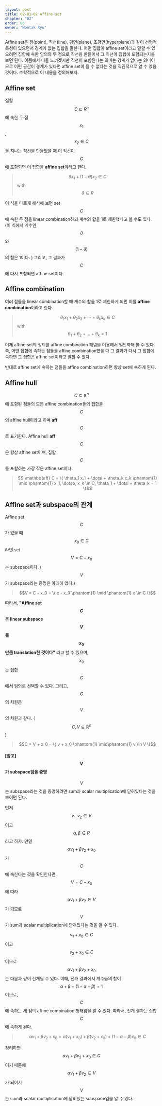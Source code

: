 ```yaml
---
layout: post
title: 02-01-02 Affine set
chapter: "02"
order: 03
owner: "Wontak Ryu"
---
```


Affine set은 점(point), 직선(line), 평면(plane), 초평면(hyperplane)과 같이 선형적 특성이 있으면서 경계가 없는 집합을 말한다. 어떤 집합이 affine set이라고 말할 수 있으려면 집합에 속한 임의의 두 점으로 직선을 만들어서 그 직선이 집합에 포함되는지를 보면 된다. 이쯤에서 다들 느끼겠지만 직선이 포함된다는 의미는 경계가 없다는 의미이므로 어떤 공간이 경계가 있다면 affine set이 될 수 없다는 것을 직관적으로 알 수 있을 것이다. 수학적으로 이 내용을 정의해보자.

## Affine set

집합 $$C \subseteq R^n$$에 속한 두 점 $$x_1$$, $$x_2 \in C$$을 지나는 직선을 만들었을 때 이 직선이 $$C$$에 포함되면 이 집합을 **affine set**이라고 한다. 

>$$\theta x_1 + (1-\theta)x_2 \in C$$ with $$\theta \in R$$

이 식을 다르게 해석해 보면 set $$C$$에 속한 두 점을 linear combination하되 계수의 합을 1로 제한했다고 볼 수도 있다. (이 식에서 계수인 $$\theta$$와 $$(1-\theta)$$의 합은 1이다. ) 그리고, 그 결과가  $$C$$에 다시 포함되면 affine set이다.

## Affine combination

여러 점들을 linear combination할 때 계수의 합을 1로 제한하게 되면 이를 **affine combination**이라고 한다.  

>$$\theta_1 x_1 + \theta_2 x_2 + \cdots + \theta_k x_k \in C$$ with $$\theta_1 + \theta_2 + ... + \theta_k = 1$$

이제 affine set의 정의를 affine combination 개념을 이용해서 일반화해 볼 수 있다. 즉, 어떤 집합에 속하는 점들을 affine combination했을 때 그 결과가 다시 그 집합에 속하면 그 집합은 affine set이라고 말할 수 있다. 

반대로 affine set에 속하는 점들을 affine combination하면 항상 set에 속하게 된다.

## Affine hull

$$C \subseteq \mathbb{R}^n$$에 포함된 점들의 모든 affine combination들의 집합을 $$C$$의 affine hull이라고 하며 **aff** $$C$$로 표기한다. Affine hull **aff** $$C$$은 항상 affine set이며, 집합 $$C$$를 포함하는 가장 작은 affine set이다.
> $$ \mathbb{aff} C = \{ \theta_1 x_1 + \dotsi + \theta_k x_k \phantom{1} \mid \phantom{1} x_1, \dotso, x_k \in C, \theta_1 + \dotsi + \theta_k = 1 \}$$

## Affine set과 subspace의 관계

Affine set $$C$$가 있을 때 $$x_0 \in C$$라면 set $$V = C - x_0$$는 subspace이다. 
($$V$$가 subspace라는 증명은 아래에 있다.)

>$$V = C - x_0 =  \{ x - x_0 \phantom{1} \mid \phantom{1} x \in C \}$$

따라서, **"Affine set $$C$$은 linear subspace $$V$$를 $$x_0$$만큼 translation한 것이다"** 라고 할 수 있으며, $$x_0$$는 집합 $$C$$에서 임의로 선택할 수 있다. 그리고, $$C$$의 차원은 $$V$$의 차원과 같다. ($$C, V \subseteq \mathbb{R}^n$$)

>$$C = V + x_0 =  \{ v + x_0 \phantom{1} \mid\phantom{1} v \in V \}$$

#### [참고] $$V$$가 subspace임을 증명

$$V$$는 subspace라는 것을 증명하려면 sum과 scalar multiplication에 닫혀있다는 것을 보이면 된다.

먼저 $$v_1, v_2 \in V$$이고 $$\alpha, \beta \in R$$라고 하자. 만일 $$\alpha v_1 + \beta v_2 + x_0$$가 $$C$$에 속한다는 것을 확인한다면, $$V = C - x_0$$에 따라 $$\alpha v_1 + \beta v_2 \in V$$가 되므로 $$V$$가 sum과 scalar multiplication에 닫혀있다는 것을 알 수 있다.

$$v_1 + x_0 \in C$$이고 $$v_2 + x_0 \in C$$이므로 $$\alpha v_1 + \beta v_2 + x_0$$는 다음과 같이 전개될 수 있다. 
이때, 전개 결과에서 계수들의 합이 $$\alpha + \beta + (1 -  \alpha - \beta) = 1$$이므로, $$C$$에 속하는 세 점의 affine combination 형태임을 알 수 있다. 따라서, 전개 결과는 집합 $$C$$에 속하게 된다.

>$$\alpha v_1 + \beta v_2 + x_0 = \alpha (v_1 + x_0) + \beta (v_2 + x_0) + (1 - \alpha - \beta) x_0 \in C$$

정리하면 $$\alpha v_1 + \beta v_2 + x_0 \in C$$이기 때문에 $$\alpha v_1 + \beta v_2 \in V$$가 되어서 $$V$$는 sum과 scalar multiplication에 닫혀있는 subspace임을 알 수 있다.
